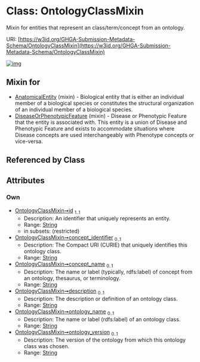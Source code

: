 
# Class: OntologyClassMixin


Mixin for entities that represent an class/term/concept from an ontology.

URI: [https://w3id.org/GHGA-Submission-Metadata-Schema/OntologyClassMixin](https://w3id.org/GHGA-Submission-Metadata-Schema/OntologyClassMixin)


[![img](https://yuml.me/diagram/nofunky;dir:TB/class/[DiseaseOrPhenotypicFeature]uses%20-.->[OntologyClassMixin&#124;id:string;concept_identifier:string%20%3F;concept_name:string%20%3F;description:string%20%3F;ontology_name:string%20%3F;ontology_version:string%20%3F],[AnatomicalEntity]uses%20-.->[OntologyClassMixin],[DiseaseOrPhenotypicFeature],[AnatomicalEntity])](https://yuml.me/diagram/nofunky;dir:TB/class/[DiseaseOrPhenotypicFeature]uses%20-.->[OntologyClassMixin&#124;id:string;concept_identifier:string%20%3F;concept_name:string%20%3F;description:string%20%3F;ontology_name:string%20%3F;ontology_version:string%20%3F],[AnatomicalEntity]uses%20-.->[OntologyClassMixin],[DiseaseOrPhenotypicFeature],[AnatomicalEntity])

## Mixin for

 * [AnatomicalEntity](AnatomicalEntity.md) (mixin)  - Biological entity that is either an individual member of a biological species or constitutes the structural organization of an individual member of a biological species.
 * [DiseaseOrPhenotypicFeature](DiseaseOrPhenotypicFeature.md) (mixin)  - Disease or Phenotypic Feature that the entity is associated with. This entity is a union of Disease and Phenotypic Feature and exists to accommodate situations where Disease concepts are used interchangeably with Phenotype concepts or vice-versa.

## Referenced by Class


## Attributes


### Own

 * [OntologyClassMixin➞id](OntologyClassMixin_id.md)  <sub>1..1</sub>
     * Description: An identifier that uniquely represents an entity.
     * Range: [String](types/String.md)
     * in subsets: (restricted)
 * [OntologyClassMixin➞concept_identifier](OntologyClassMixin_concept_identifier.md)  <sub>0..1</sub>
     * Description: The Compact URI (CURIE) that uniquely identifies this ontology class.
     * Range: [String](types/String.md)
 * [OntologyClassMixin➞concept_name](OntologyClassMixin_concept_name.md)  <sub>0..1</sub>
     * Description: The name or label (typically, rdfs:label) of concept from an ontology, thesaurus, or terminology.
     * Range: [String](types/String.md)
 * [OntologyClassMixin➞description](OntologyClassMixin_description.md)  <sub>0..1</sub>
     * Description: The description or definition of an ontology class.
     * Range: [String](types/String.md)
 * [OntologyClassMixin➞ontology_name](OntologyClassMixin_ontology_name.md)  <sub>0..1</sub>
     * Description: The name or label (rdfs:label) of an ontology class.
     * Range: [String](types/String.md)
 * [OntologyClassMixin➞ontology_version](OntologyClassMixin_ontology_version.md)  <sub>0..1</sub>
     * Description: The version of the ontology from which this ontology class was chosen.
     * Range: [String](types/String.md)
